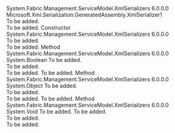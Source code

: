 <Type Name="ServiceTypeTypeSerializer" FullName="Microsoft.Xml.Serialization.GeneratedAssembly.ServiceTypeTypeSerializer">
  <TypeSignature Language="C#" Value="public sealed class ServiceTypeTypeSerializer : Microsoft.Xml.Serialization.GeneratedAssembly.XmlSerializer1" />
  <TypeSignature Language="ILAsm" Value=".class public auto ansi sealed beforefieldinit ServiceTypeTypeSerializer extends Microsoft.Xml.Serialization.GeneratedAssembly.XmlSerializer1" />
  <TypeSignature Language="DocId" Value="T:Microsoft.Xml.Serialization.GeneratedAssembly.ServiceTypeTypeSerializer" />
  <TypeSignature Language="VB.NET" Value="Public NotInheritable Class ServiceTypeTypeSerializer&#xA;Inherits XmlSerializer1" />
  <TypeSignature Language="F#" Value="type ServiceTypeTypeSerializer = class&#xA;    inherit XmlSerializer1" />
  <AssemblyInfo>
    <AssemblyName>System.Fabric.Management.ServiceModel.XmlSerializers</AssemblyName>
    <AssemblyVersion>6.0.0.0</AssemblyVersion>
  </AssemblyInfo>
  <Base>
    <BaseTypeName>Microsoft.Xml.Serialization.GeneratedAssembly.XmlSerializer1</BaseTypeName>
  </Base>
  <Interfaces />
  <Docs>
    <summary>To be added.</summary>
    <remarks>To be added.</remarks>
  </Docs>
  <Members>
    <Member MemberName=".ctor">
      <MemberSignature Language="C#" Value="public ServiceTypeTypeSerializer ();" />
      <MemberSignature Language="ILAsm" Value=".method public hidebysig specialname rtspecialname instance void .ctor() cil managed" />
      <MemberSignature Language="DocId" Value="M:Microsoft.Xml.Serialization.GeneratedAssembly.ServiceTypeTypeSerializer.#ctor" />
      <MemberSignature Language="VB.NET" Value="Public Sub New ()" />
      <MemberType>Constructor</MemberType>
      <AssemblyInfo>
        <AssemblyName>System.Fabric.Management.ServiceModel.XmlSerializers</AssemblyName>
        <AssemblyVersion>6.0.0.0</AssemblyVersion>
      </AssemblyInfo>
      <Parameters />
      <Docs>
        <summary>To be added.</summary>
        <remarks>To be added.</remarks>
      </Docs>
    </Member>
    <Member MemberName="CanDeserialize">
      <MemberSignature Language="C#" Value="public override bool CanDeserialize (System.Xml.XmlReader xmlReader);" />
      <MemberSignature Language="ILAsm" Value=".method public hidebysig virtual instance bool CanDeserialize(class System.Xml.XmlReader xmlReader) cil managed" />
      <MemberSignature Language="DocId" Value="M:Microsoft.Xml.Serialization.GeneratedAssembly.ServiceTypeTypeSerializer.CanDeserialize(System.Xml.XmlReader)" />
      <MemberSignature Language="F#" Value="override this.CanDeserialize : System.Xml.XmlReader -&gt; bool" Usage="serviceTypeTypeSerializer.CanDeserialize xmlReader" />
      <MemberType>Method</MemberType>
      <AssemblyInfo>
        <AssemblyName>System.Fabric.Management.ServiceModel.XmlSerializers</AssemblyName>
        <AssemblyVersion>6.0.0.0</AssemblyVersion>
      </AssemblyInfo>
      <ReturnValue>
        <ReturnType>System.Boolean</ReturnType>
      </ReturnValue>
      <Parameters>
        <Parameter Name="xmlReader" Type="System.Xml.XmlReader" />
      </Parameters>
      <Docs>
        <param name="xmlReader">To be added.</param>
        <summary>To be added.</summary>
        <returns>To be added.</returns>
        <remarks>To be added.</remarks>
      </Docs>
    </Member>
    <Member MemberName="Deserialize">
      <MemberSignature Language="C#" Value="protected override object Deserialize (System.Xml.Serialization.XmlSerializationReader reader);" />
      <MemberSignature Language="ILAsm" Value=".method familyhidebysig virtual instance object Deserialize(class System.Xml.Serialization.XmlSerializationReader reader) cil managed" />
      <MemberSignature Language="DocId" Value="M:Microsoft.Xml.Serialization.GeneratedAssembly.ServiceTypeTypeSerializer.Deserialize(System.Xml.Serialization.XmlSerializationReader)" />
      <MemberSignature Language="VB.NET" Value="Protected Overrides Function Deserialize (reader As XmlSerializationReader) As Object" />
      <MemberSignature Language="F#" Value="override this.Deserialize : System.Xml.Serialization.XmlSerializationReader -&gt; obj" Usage="serviceTypeTypeSerializer.Deserialize reader" />
      <MemberType>Method</MemberType>
      <AssemblyInfo>
        <AssemblyName>System.Fabric.Management.ServiceModel.XmlSerializers</AssemblyName>
        <AssemblyVersion>6.0.0.0</AssemblyVersion>
      </AssemblyInfo>
      <ReturnValue>
        <ReturnType>System.Object</ReturnType>
      </ReturnValue>
      <Parameters>
        <Parameter Name="reader" Type="System.Xml.Serialization.XmlSerializationReader" />
      </Parameters>
      <Docs>
        <param name="reader">To be added.</param>
        <summary>To be added.</summary>
        <returns>To be added.</returns>
        <remarks>To be added.</remarks>
      </Docs>
    </Member>
    <Member MemberName="Serialize">
      <MemberSignature Language="C#" Value="protected override void Serialize (object objectToSerialize, System.Xml.Serialization.XmlSerializationWriter writer);" />
      <MemberSignature Language="ILAsm" Value=".method familyhidebysig virtual instance void Serialize(object objectToSerialize, class System.Xml.Serialization.XmlSerializationWriter writer) cil managed" />
      <MemberSignature Language="DocId" Value="M:Microsoft.Xml.Serialization.GeneratedAssembly.ServiceTypeTypeSerializer.Serialize(System.Object,System.Xml.Serialization.XmlSerializationWriter)" />
      <MemberSignature Language="VB.NET" Value="Protected Overrides Sub Serialize (objectToSerialize As Object, writer As XmlSerializationWriter)" />
      <MemberSignature Language="F#" Value="override this.Serialize : obj * System.Xml.Serialization.XmlSerializationWriter -&gt; unit" Usage="serviceTypeTypeSerializer.Serialize (objectToSerialize, writer)" />
      <MemberType>Method</MemberType>
      <AssemblyInfo>
        <AssemblyName>System.Fabric.Management.ServiceModel.XmlSerializers</AssemblyName>
        <AssemblyVersion>6.0.0.0</AssemblyVersion>
      </AssemblyInfo>
      <ReturnValue>
        <ReturnType>System.Void</ReturnType>
      </ReturnValue>
      <Parameters>
        <Parameter Name="objectToSerialize" Type="System.Object" />
        <Parameter Name="writer" Type="System.Xml.Serialization.XmlSerializationWriter" />
      </Parameters>
      <Docs>
        <param name="objectToSerialize">To be added.</param>
        <param name="writer">To be added.</param>
        <summary>To be added.</summary>
        <remarks>To be added.</remarks>
      </Docs>
    </Member>
  </Members>
</Type>